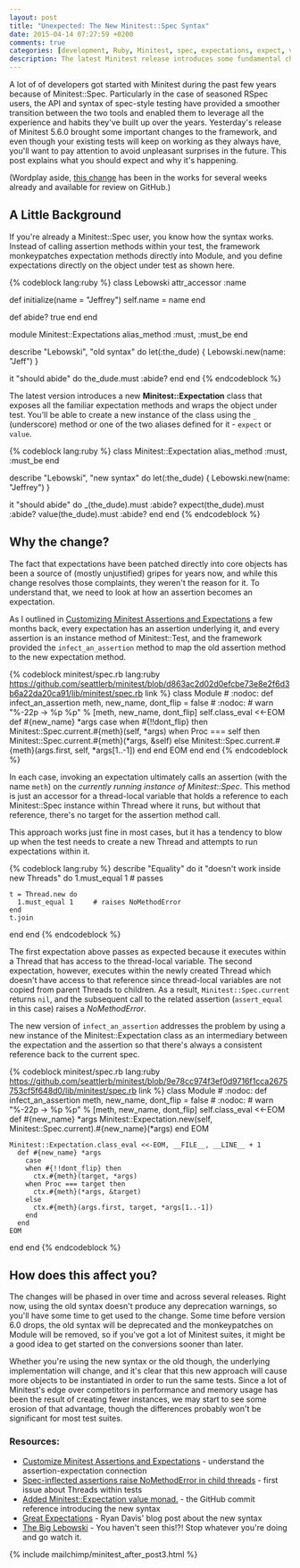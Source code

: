 ```yaml
---
layout: post
title: "Unexpected: The New Minitest::Spec Syntax"
date: 2015-04-14 07:27:59 +0200
comments: true
categories: [development, Ruby, Minitest, spec, expectations, expect, value]
description: The latest Minitest release introduces some fundamental changes for users of Minitest::Spec expectations. Here's everything you need to know about it.
---
```

A lot of of developers got started with Minitest during the past few years because of Minitest::Spec.  Particularly in the case of seasoned RSpec users, the API and syntax of spec-style testing have provided a smoother transition between the two tools and enabled them to leverage all the experience and habits they've built up over the years.  Yesterday's release of Minitest 5.6.0 brought some important changes to the framework, and even though your existing tests will keep on working as they always have, you'll want to pay attention to avoid unpleasant surprises in the future.  This post explains what you should expect and why it's happening.<!--more-->

(Wordplay aside, [this change](https://github.com/seattlerb/minitest/commit/9e78cc974f3ef0d9716f1cca2675753cf5f648d0) has been in the works for several weeks already and available for review on GitHub.)

## A Little Background ##

If you're already a Minitest::Spec user, you know how the syntax works.  Instead of calling assertion methods within your test, the framework monkeypatches expectation methods directly into Module, and you define expectations directly on the object under test as shown here.

{% codeblock lang:ruby %}
class Lebowski
  attr_accessor  :name

  def initialize(name = "Jeffrey")
    self.name = name
  end

  def abide?
    true
  end
end

module Minitest::Expectations
  alias_method :must, :must_be
end

describe "Lebowski", "old syntax" do
  let(:the_dude)  { Lebowski.new(name: "Jeff") }
  
  it "should abide" do
    the_dude.must :abide?
  end
end
{% endcodeblock %}

The latest version introduces a new **Minitest::Expectation** class that exposes all the familiar expectation methods and wraps the object under test.  You'll be able to create a new instance of the class using the `_` (underscore) method or one of the two aliases defined for it - `expect` or `value`.

{% codeblock lang:ruby %}
class Minitest::Expectation
  alias_method :must, :must_be
end

describe "Lebowski", "new syntax" do
  let(:the_dude)  { Lebowski.new(name: "Jeffrey") }

  it "should abide" do
    _(the_dude).must :abide?
    expect(the_dude).must :abide?
    value(the_dude).must :abide?
  end
end
{% endcodeblock %}

## Why the change? ##

The fact that expectations have been patched directly into core objects has been a source of (mostly unjustified) gripes for years now, and while this change resolves those complaints, they weren't the reason for it.  To understand that, we need to look at how an assertion becomes an expectation.

As I outlined in [Customizing Minitest Assertions and Expectations](http://chriskottom.com/blog/2014/08/customize-minitest-assertions-and-expectations/) a few months back, every expectation has an assertion underlying it, and every assertion is an instance method of Minitest::Test, and the framework provided the `infect_an_assertion` method to map the old assertion method to the new expectation method.

{% codeblock minitest/spec.rb lang:ruby https://github.com/seattlerb/minitest/blob/d863ac2d02d0efcbe73e8e2f6d3b6a22da20ca91/lib/minitest/spec.rb link %}
class Module # :nodoc:
  def infect_an_assertion meth, new_name, dont_flip = false # :nodoc:
    # warn "%-22p -> %p %p" % [meth, new_name, dont_flip]
    self.class_eval <<-EOM
      def #{new_name} *args
        case
        when #{!!dont_flip} then
          Minitest::Spec.current.#{meth}(self, *args)
        when Proc === self then
          Minitest::Spec.current.#{meth}(*args, &self)
        else
          Minitest::Spec.current.#{meth}(args.first, self, *args[1..-1])
        end
      end
    EOM
  end
end
{% endcodeblock %}

In each case, invoking an expectation ultimately calls an assertion (with the name `meth`) on the *currently running instance of Minitest::Spec*.  This method is just an accessor for a thread-local variable that holds a reference to each Minitest::Spec instance within Thread where it runs, but without that reference, there's no target for the assertion method call.

This approach works just fine in most cases, but it has a tendency to blow up when the test needs to create a new Thread and attempts to run expectations within it.

{% codeblock lang:ruby %}
describe "Equality" do
  it "doesn't work inside new Threads" do
    1.must_equal 1       # passes
	
    t = Thread.new do
      1.must_equal 1     # raises NoMethodError           
    end
    t.join
  end
end
{% endcodeblock %}

The first expectation above passes as expected because it executes within a Thread that has access to the thread-local variable.  The second expectation, however, executes within the newly created Thread which doesn't have access to that reference since thread-local variables are not copied from parent Threads to children.  As a result, `Minitest::Spec.current` returns `nil`, and the subsequent call to the related assertion (`assert_equal` in this case) raises a *NoMethodError*.

The new version of `infect_an_assertion` addresses the problem by using a new instance of the Minitest::Expectation class as an intermediary between the expectation and the assertion so that there's always a consistent reference back to the current spec.

{% codeblock minitest/spec.rb lang:ruby https://github.com/seattlerb/minitest/blob/9e78cc974f3ef0d9716f1cca2675753cf5f648d0/lib/minitest/spec.rb link %}
class Module # :nodoc:
  def infect_an_assertion meth, new_name, dont_flip = false # :nodoc:
    # warn "%-22p -> %p %p" % [meth, new_name, dont_flip]
    self.class_eval <<-EOM
      def #{new_name} *args
        Minitest::Expectation.new(self, Minitest::Spec.current).#{new_name}(*args)
      end
    EOM
                                  
    Minitest::Expectation.class_eval <<-EOM, __FILE__, __LINE__ + 1
      def #{new_name} *args
        case
        when #{!!dont_flip} then
          ctx.#{meth}(target, *args)
        when Proc === target then
          ctx.#{meth}(*args, &target)
        else
          ctx.#{meth}(args.first, target, *args[1..-1])
        end
      end
    EOM
  end
end
{% endcodeblock %}																															 

## How does this affect you? ##

The changes will be phased in over time and across several releases.  Right now, using the old syntax doesn't produce any deprecation warnings, so you'll have some time to get used to the change.  Some time before version 6.0 drops, the old syntax will be deprecated and the monkeypatches on Module will be removed, so if you've got a lot of Minitest suites, it might be a good idea to get started on the conversions sooner than later.

Whether you're using the new syntax or the old though, the underlying implementation will change, and it's clear that this new approach will cause more objects to be instantiated in order to run the same tests.  Since a lot of Minitest's edge over competitors in performance and memory usage has been the result of creating fewer instances, we may start to see some erosion of that advantage, though the differences probably won't be significant for most test suites.

### Resources: ###

* [Customize Minitest Assertions and Expectations](http://chriskottom.com/blog/2014/08/customize-minitest-assertions-and-expectations/) - understand the assertion-expectation connection
* [Spec-inflected assertions raise NoMethodError in child threads](https://github.com/seattlerb/minitest/issues/337) - first issue about Threads within tests
* [Added Minitest::Expectation value monad.](https://github.com/seattlerb/minitest/commit/9e78cc974f3ef0d9716f1cca2675753cf5f648d0) - the GitHub commit reference introducing the new syntax
* [Great Expectations](http://blog.zenspider.com/blog/2015/04/great-expectations.html) - Ryan Davis' blog post about the new syntax
* [The Big Lebowski](http://www.imdb.com/title/tt0118715/) - You haven't seen this!?!  Stop whatever you're doing and go watch it.

{% include mailchimp/minitest_after_post3.html %}
